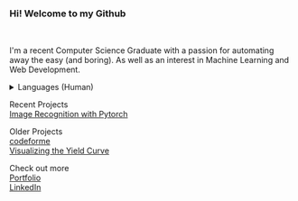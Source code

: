 ### Hi! Welcome to my Github
<br>
<p>
I'm a recent Computer Science Graduate with a passion for automating away the easy (and boring). As well as an interest in Machine Learning and Web Development.
</p>

<details closed>
<summary>Languages (Human)</summary>
- English (Good enough) <br>- French (Proficient)<br>- Russian (Native)<br> - German (Very little)
</details>

</p>

Recent Projects <br>
[Image Recognition with Pytorch ](https://github.com/gregTret/pytorch)<br>

Older Projects<br>
[codeforme](https://gregtret.com/main/devtools/)<br>
[Visualizing the Yield Curve](https://gregtret.com/main/yieldCurve/)<br>


Check out more<br>
[Portfolio](https://gregtret.com)<br>
[LinkedIn](https://www.linkedin.com/in/gregorytretiakov/)
